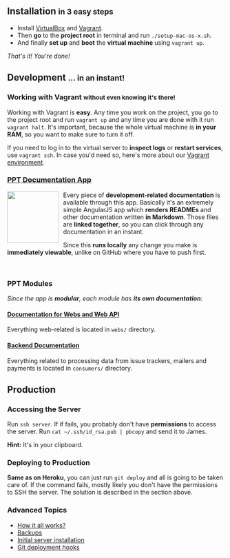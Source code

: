 ## Installation <small>in 3 easy steps</small>

* Install [VirtualBox](https://www.virtualbox.org/wiki/Downloads) and [Vagrant](http://www.vagrantup.com).
* Then **go** to the **project root** in terminal and run `./setup-mac-os-x.sh`.
* And finally **set up** and **boot** the **virtual machine** using `vagrant up`.

*That's it! You're done!*

## Development <small>... in an instant!</small>

### Working with Vagrant <small>without even knowing it's there!</small>

Working with Vagrant is **easy**. Any time you work on the project, you go to the project root and run `vagrant up` and any time you are done with it run `vagrant halt`. It's important, because the whole virtual machine is **in your RAM**, so you want to make sure to turn it off.

If you need to log in to the virtual server to **inspect logs** or **restart services**, use `vagrant ssh`. In case you'd need so, here's more about our [Vagrant environment](/docs/vagrant.md).

### [PPT Documentation App](http://docs.pay-per-task.dev)

<a href="/source/docs/docs.ppt.png">
  <img height="120" src="/source/docs/docs.ppt.png" style="padding-right: 10px; float: left" />
</a>

Every piece of **development-related documentation** is available through this app. Basically it's an extremely simple AngularJS app which **renders READMEs** and other documentation written **in Markdown**. Those files are **linked together**, so you can click through any documentation in an instant.

Since this **runs locally** any change you make is **immediately viewable**, unlike on GitHub where you have to push first.

<br>

### PPT Modules

*Since the app is **modular**, each module has **its own documentation**:*

#### [Documentation for Webs and Web API](webs/README.md)

Everything web-related is located in `webs/` directory.

#### [Backend Documentation](consumers/README.md)

Everything related to processing data from issue trackers, mailers and payments is located in `consumers/` directory.

## Production

### Accessing the Server

Run `ssh server`. If if fails, you probably don't have **permissions** to access the server. Run `cat ~/.ssh/id_rsa.pub | pbcopy` and send it to James.

**Hint:** It's in your clipboard.

### Deploying to Production

**Same as on Heroku**, you can just run `git deploy` and all is going to be taken care of. If the command fails, mostly likely you don't have the permissions to SSH the server. The solution is described in the section above.

### Advanced Topics

* [How it all works?](docs/server.md)
* [Backups](docs/backups.md)
* [Initial server installation](deployment/README.md)
* [Git deployment hooks](hooks/README.md)

